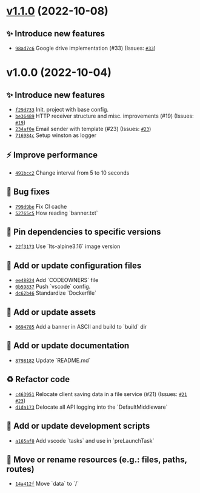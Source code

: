# [v1.1.0](https://github.com/size-up/freegamescatcher/compare/v1.0.0...v1.1.0) (2022-10-08)

## ✨ Introduce new features
- [`98ad7c6`](https://github.com/size-up/freegamescatcher/commit/98ad7c6)  Google drive implementation (#33) (Issues: [`#33`](https://github.com/size-up/freegamescatcher/issues/33))

# v1.0.0 (2022-10-04)

## ✨ Introduce new features
- [`f29d733`](https://github.com/size-up/freegamescatcher/commit/f29d733)  Init. project with base config. 
- [`be36489`](https://github.com/size-up/freegamescatcher/commit/be36489)  HTTP receiver structure and misc. improvements (#19) (Issues: [`#19`](https://github.com/size-up/freegamescatcher/issues/19))
- [`234af0e`](https://github.com/size-up/freegamescatcher/commit/234af0e)  Email sender with template (#23) (Issues: [`#23`](https://github.com/size-up/freegamescatcher/issues/23))
- [`716984c`](https://github.com/size-up/freegamescatcher/commit/716984c)  Setup winston as logger 

## ⚡️ Improve performance
- [`491bcc2`](https://github.com/size-up/freegamescatcher/commit/491bcc2)  Change interval from 5 to 10 seconds 

## 🐛 Bug fixes
- [`799d9be`](https://github.com/size-up/freegamescatcher/commit/799d9be)  Fix CI cache 
- [`52765c5`](https://github.com/size-up/freegamescatcher/commit/52765c5)  How reading &#x60;banner.txt&#x60; 

## 📌 Pin dependencies to specific versions
- [`22f3173`](https://github.com/size-up/freegamescatcher/commit/22f3173)  Use &#x60;lts-alpine3.16&#x60; image version 

## 🔧 Add or update configuration files
- [`ee48824`](https://github.com/size-up/freegamescatcher/commit/ee48824)  Add &#x60;CODEOWNERS&#x60; file 
- [`0b59837`](https://github.com/size-up/freegamescatcher/commit/0b59837)  Push &#x60;vscode&#x60; config. 
- [`dc62b46`](https://github.com/size-up/freegamescatcher/commit/dc62b46)  Standardize &#x60;Dockerfile&#x60; 

## 🍱 Add or update assets
- [`8694785`](https://github.com/size-up/freegamescatcher/commit/8694785)  Add a banner in ASCII and build to &#x60;build&#x60; dir 

## 📝 Add or update documentation
- [`8798182`](https://github.com/size-up/freegamescatcher/commit/8798182)  Update &#x60;README.md&#x60; 

## ♻️ Refactor code
- [`c463951`](https://github.com/size-up/freegamescatcher/commit/c463951)  Relocate client saving data in a file service (#21) (Issues: [`#21`](https://github.com/size-up/freegamescatcher/issues/21) [`#23`](https://github.com/size-up/freegamescatcher/issues/23))
- [`d1da173`](https://github.com/size-up/freegamescatcher/commit/d1da173)  Delocate all API logging into the &#x60;DefaultMiddleware&#x60; 

## 🔨 Add or update development scripts
- [`a165af8`](https://github.com/size-up/freegamescatcher/commit/a165af8)  Add vscode &#x60;tasks&#x60; and use in &#x60;preLaunchTask&#x60; 

## 🚚 Move or rename resources (e.g.: files, paths, routes)
- [`14a412f`](https://github.com/size-up/freegamescatcher/commit/14a412f)  Move &#x60;data&#x60; to &#x60;/&#x60;
